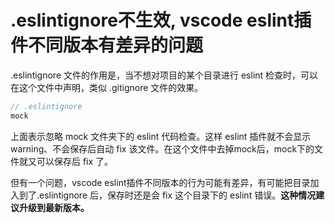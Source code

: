 # .eslintignore不生效, vscode eslint插件不同版本有差异的问题
.eslintignore 文件的作用是，当不想对项目的某个目录进行 eslint 检查时，可以在这个文件中声明，类似 .gitignore 文件的效果。

```js
// .eslintignore
mock
```

上面表示忽略 mock 文件夹下的 eslint 代码检查。这样 eslint 插件就不会显示 warning、不会保存后自动 fix 该文件。在这个文件中去掉mock后，mock下的文件就又可以保存后 fix 了。

但有一个问题，vscode eslint插件不同版本的行为可能有差异，有可能把目录加入到了.eslintignore 后，保存时还是会 fix 这个目录下的 eslint 错误。**这种情况建议升级到最新版本。**